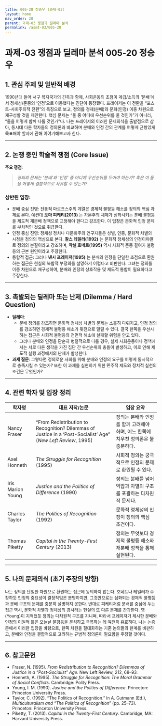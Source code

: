 ```yaml
---
title: 005-20 정승우 (과제-03)
layout: home
nav_order: 20
parent: 과제-03 쟁점과 딜레마 분석
permalink: /asmt-03/005-20
---
```


# 과제-03 쟁점과 딜레마 분석 005-20 정승우 

## 1. 관심 주제 및 일반적 배경

1990년대 들어 서구 복지국가의 긴축과 함께, 사회운동의 초점이 계급/소득의 ‘분배’에서 정체성/존중의 ‘인정’으로 이동했다는 진단이 등장했다. 프레이저는 이 전환을 “포스트-사회주의적 전환”의 특징으로 보고, 정의를 경제(분배)와 문화(인정) 이중 차원으로 재구성할 것을 제안한다. 핵심 문제는 “둘 중 어디에 우선순위를 둘 것인가”가 아니라, “둘을 어떻게 함께 다룰 것인가”다. 나는 프레이저의 이러한 문제의식을 출발점으로 삼아, 동시대 다른 학자들의 정의론과 비교하며 분배와 인정 간의 관계를 어떻게 균형있게 목표해야 할지에 관해 이야기해보고자 한다. 

---

## 2. 논쟁 중인 학술적 쟁점 (Core Issue)

**주요 쟁점**:  
> *정의의 문제는 ‘분배’와 ‘인정’ 중 어디에 우선순위를 두어야 하는가? 혹은 이 둘을 어떻게 결합적으로 사유할 수 있는가?*

### 상반된 입장:

- 분배 중심 진영: 전통적 마르크스주의 계열은 경제적 불평등 해소를 정의의 핵심 과제로 본다. 예컨대 **토마 피케티(2013)** 는 자본주의 체제가 심화시키는 분배 불평등을 제도적 재분배 정책으로 교정해야 한다고 강조한다. 이 입장은 문화적 인정 문제를 부차적인 것으로 취급한다.
- 인정 중심 진영: 정체성 정치나 다문화주의 연구자들은 성별, 인종, 문화적 차별의 시정을 정의의 핵심으로 본다. **찰스 테일러(1992)** 는 문화적 정체성의 인정이야말로 정의의 본질이라고 강조하며, **악셀 호네트(1995)** 역시 사회적 존중 결여가 불평등의 근본 원인이라고 주장한다.
- 통합적 접근: 그러나 **낸시 프레이저(1995)** 는 분배와 인정을 단일한 초점으로 환원하는 접근은 현실의 복합적 부정의를 설명하기 어렵다고 비판한다. 그녀는 정의를 이중 차원으로 재구성하여, 분배와 인정의 상호작용 및 제도적 통합이 필요하다고 주장한다.

---

## 3. 촉발되는 딜레마 또는 난제 (Dilemma / Hard Question)

- **딜레마**: 
	- 분배 정의를 강조하면 문화적·정체성 차별의 문제는 소홀히 다뤄지고, 인정 정의를 강조하면 경제적 불평등 해소가 뒷전으로 밀릴 수 있다. 결국 한쪽을 우선시하는 접근은 사회적 불평등의 전면적 해소에 실패할 위험을 안고 있다.
	- 그러나 분배와 인정을 단순히 병렬적으로 다룰 경우, 실제 사회운동이나 정책에서는 서로 다른 생각을 가진 집단 간 우선순위의 충돌이 발생하고, 이로 인해 제도적 실행 과정에서의 난제가 발생한다.
- **과제 질문**: 그렇다면 정의로운 사회를 위해 분배와 인정의 요구를 어떻게 동시적으로 충족시킬 수 있는가? 또한 이 과제를 실현하기 위한 민주적 제도와 정치적 실천의 조건은 무엇인가?

---

## 4. 관련 학자 및 입장 정리
| 학자명               | 대표 저작/논문                                                                                                      | 입장 요약                                          |
| ----------------- | ------------------------------------------------------------------------------------------------------------- | ---------------------------------------------- |
| Nancy Fraser      | “From Redistribution to Recognition? Dilemmas of Justice in a ‘Post-Socialist’ Age” (*New Left Review*, 1995) | 정의는 분배와 인정을 함께 고려해야 하며, 어느 한쪽에 치우친 정의론은 불충분하다. |
| Axel Honneth      | *The Struggle for Recognition* (1995)                                                                         | 사회적 정의는 궁극적으로 인정의 문제로 환원될 수 있다.                |
| Iris Marion Young | *Justice and the Politics of Difference* (1990)                                                               | 정의는 분배를 넘어 억압과 차별의 구조를 포괄하는 다차원적 문제다.          |
| Charles Taylor    | *The Politics of Recognition* (1992)                                                                          | 문화적 정체성의 인정이 정의의 핵심 조건이다.                      |
| Thomas Piketty    | *Capital in the Twenty-First Century* (2013)                                                                  | 정의는 무엇보다 경제적 불평등 해소와 재분배 정책을 통해 실현된다.          |

---

## 5. 나의 문제의식 (초기 주장의 방향)

나는 정의를 단일한 차원으로 환원하는 접근에 동의하지 않는다. 호네트나 테일러가 주장하듯 인정의 중요성이 결정적임은 분명하지만, 그것만으로는 심화되는 경제적 불평등과 분배 구조의 문제를 충분히 설명하지 못한다. 반대로 피케티처럼 분배를 중심에 두는 접근 역시, 문화적 차별과 정체성의 경시라는 현실의 또 다른 문제를 간과한다. 영(Young)이 지적했듯 정의는 다차원적 구조를 지니며, 따라서 프레이저가 제시한 분배와 인정의 이원적 틀은 오늘날 불평등을 분석하고 극복하는 데 여전히 유효하다. 나는 논증문에서 이러한 입장을 바탕으로, 한쪽 차원을 절대화하는 기존 논의들의 한계를 비판하고, 분배와 인정을 결합적으로 고려하는 규범적 정의론이 필요함을 주장할 것이다.

---

## 6. 참고문헌

- Fraser, N. (1995). *From Redistribution to Recognition? Dilemmas of Justice in a “Post-Socialist” Age*. New Left Review, 212, 68–93.
- Honneth, A. (1995). *The Struggle for Recognition: The Moral Grammar of Social Conflicts*. Cambridge: Polity Press.
- Young, I. M. (1990). *Justice and the Politics of Difference*. Princeton: Princeton University Press.
- Taylor, C. (1992). “The Politics of Recognition.” In A. Gutmann (Ed.), *Multiculturalism and “The Politics of Recognition*” (pp. 25–73). Princeton: Princeton University Press.
- Piketty, T. (2013). *Capital in the Twenty-First Century*. Cambridge, MA: Harvard University Press.